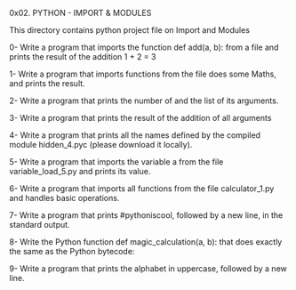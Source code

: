 0x02. PYTHON - IMPORT & MODULES

This directory contains python project file on Import and Modules


0- Write a program that imports the function def add(a, b): from a file  and prints the result of the addition 1 + 2 = 3

1- Write a program that imports functions from the file  does some Maths, and prints the result.

2- Write a program that prints the number of and the list of its arguments.

3- Write a program that prints the result of the addition of all arguments

4- Write a program that prints all the names defined by the compiled module hidden_4.pyc (please download it locally).

5- Write a program that imports the variable a from the file variable_load_5.py and prints its value.

6- Write a program that imports all functions from the file calculator_1.py and handles basic operations.

7- Write a program that prints #pythoniscool, followed by a new line, in the standard output.

8- Write the Python function def magic_calculation(a, b): that does exactly the same as the Python bytecode:

9- Write a program that prints the alphabet in uppercase, followed by a new line.
